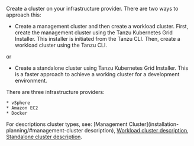 Create a cluster on your infrastructure provider. There are two ways to approach this:  
   * Create a management cluster and then create a workload cluster. First, create the management cluster using the Tanzu Kubernetes Grid Installer. This installer is initiated from the Tanzu CLI. Then, create a workload cluster using the Tanzu CLI.

         
   or  
      
   * Create a standalone cluster using Tanzu Kubernetes Grid Installer. This is a faster approach to achieve a working cluster for a development environment. 

   There are three infrastructure providers:   

    * vSphere
    * Amazon EC2
    * Docker


For descriptions cluster types, see: [Management Cluster](installation-planning/#management-cluster description), [Workload cluster description](installation-planning/#standalone-cluster-description), [Standalone cluster description](installation-planning/#standalone-cluster-description).